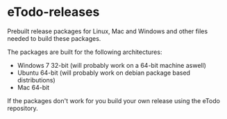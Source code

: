 # eTodo-releases
Prebuilt release packages for Linux, Mac and Windows and other files needed to build these packages.

The packages are built for the following architectures:

* Windows 7 32-bit (will probably work on a 64-bit machine aswell)
* Ubuntu 64-bit (will probably work on debian package based distributions)
* Mac 64-bit

If the packages don't work for you build your own release using the eTodo repository.


